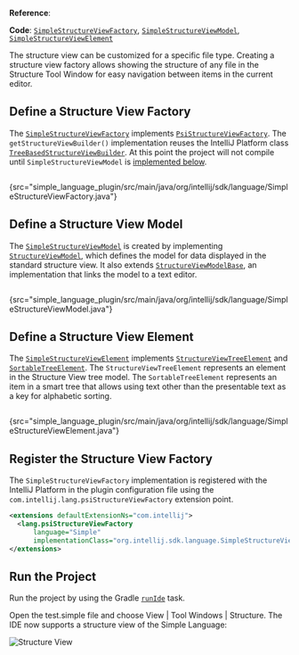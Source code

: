 [//]: # (title: 14. Structure View Factory)

<!-- Copyright 2000-2022 JetBrains s.r.o. and other contributors. Use of this source code is governed by the Apache 2.0 license that can be found in the LICENSE file. -->

<tldr>

**Reference**: [](structure_view.md)

**Code**: [`SimpleStructureViewFactory`](%gh-sdk-samples%/simple_language_plugin/src/main/java/org/intellij/sdk/language/SimpleStructureViewFactory.java),
[`SimpleStructureViewModel`](%gh-sdk-samples%/simple_language_plugin/src/main/java/org/intellij/sdk/language/SimpleStructureViewModel.java),
[`SimpleStructureViewElement`](%gh-sdk-samples%/simple_language_plugin/src/main/java/org/intellij/sdk/language/SimpleStructureViewElement.java)

</tldr>

<include from="language_and_filetype.md" element-id="custom_language_tutorial_header"></include>

The structure view can be customized for a specific file type.
Creating a structure view factory allows showing the structure of any file in the <control>Structure</control> Tool Window for easy navigation between items in the current editor.

## Define a Structure View Factory

The [`SimpleStructureViewFactory`](%gh-sdk-samples%/simple_language_plugin/src/main/java/org/intellij/sdk/language/SimpleStructureViewFactory.java)
implements [`PsiStructureViewFactory`](%gh-ic%/platform/editor-ui-api/src/com/intellij/lang/PsiStructureViewFactory.java).
The `getStructureViewBuilder()` implementation reuses the IntelliJ Platform class [`TreeBasedStructureViewBuilder`](%gh-ic%/platform/editor-ui-api/src/com/intellij/ide/structureView/TreeBasedStructureViewBuilder.java).
At this point the project will not compile until `SimpleStructureViewModel` is [implemented below](#define-a-structure-view-model).

```java
```
{src="simple_language_plugin/src/main/java/org/intellij/sdk/language/SimpleStructureViewFactory.java"}

## Define a Structure View Model

The [`SimpleStructureViewModel`](%gh-sdk-samples%/simple_language_plugin/src/main/java/org/intellij/sdk/language/SimpleStructureViewModel.java) is created by implementing [`StructureViewModel`](%gh-ic%/platform/editor-ui-api/src/com/intellij/ide/structureView/StructureViewModel.java), which defines the model for data displayed in the standard structure view.
It also extends [`StructureViewModelBase`](%gh-ic%/platform/editor-ui-api/src/com/intellij/ide/structureView/StructureViewModelBase.java), an implementation that links the model to a text editor.

```java
```
{src="simple_language_plugin/src/main/java/org/intellij/sdk/language/SimpleStructureViewModel.java"}

## Define a Structure View Element

The [`SimpleStructureViewElement`](%gh-sdk-samples%/simple_language_plugin/src/main/java/org/intellij/sdk/language/SimpleStructureViewElement.java)
implements [`StructureViewTreeElement`](%gh-ic%/platform/editor-ui-api/src/com/intellij/ide/structureView/StructureViewTreeElement.java) and [`SortableTreeElement`](%gh-ic%/platform/editor-ui-api/src/com/intellij/ide/util/treeView/smartTree/SortableTreeElement.java).
The `StructureViewTreeElement` represents an element in the Structure View tree model.
The `SortableTreeElement` represents an item in a smart tree that allows using text other than the presentable text as a key for alphabetic sorting.

```java
```
{src="simple_language_plugin/src/main/java/org/intellij/sdk/language/SimpleStructureViewElement.java"}

## Register the Structure View Factory

The `SimpleStructureViewFactory` implementation is registered with the IntelliJ Platform in the plugin configuration file using the `com.intellij.lang.psiStructureViewFactory` extension point.

```xml
<extensions defaultExtensionNs="com.intellij">
  <lang.psiStructureViewFactory
      language="Simple"
      implementationClass="org.intellij.sdk.language.SimpleStructureViewFactory"/>
</extensions>
```

## Run the Project

Run the project by using the Gradle [`runIde`](creating_plugin_project.md#running-a-plugin-with-the-runide-gradle-task) task.

Open the <path>test.simple</path> file and choose <ui-path>View | Tool Windows | Structure</ui-path>.
The IDE now supports a structure view of the Simple Language:

![Structure View](structure_view.png)
